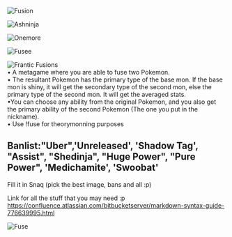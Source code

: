 ![Fusion](https://68.media.tumblr.com/d966aad89ea9b9e0dbf2e65800fd25d6/tumblr_o4w6xvNbnq1rxenr3o1_400.gif)

![Ashninja](https://media4.giphy.com/media/11JtDnVFqAS9IA/200.gif#23)

![Onemore](https://media3.giphy.com/media/yK6WTcZRQuknK/200.gif#21)

![Fusee](https://media2.giphy.com/media/82YBRoZCoYE9i/200_s.gif#33)

![Frantic Fusions](http://i.imgur.com/5CUMewQ.png)  
• A metagame where you are able to fuse two Pokemon.    
• The resultant Pokemon has the primary type of the base mon. If the base mon is shiny, it will get the secondary type of the second mon, else the primary type of the second mon. It will get the averaged stats.    
•You can choose any ability from the original Pokemon, and you also get the primary ability of the second Pokemon (The one you put in the nickname).    
• Use !fuse for theorymonning purposes

## Banlist:"Uber",'Unreleased', 'Shadow Tag', "Assist", "Shedinja", "Huge Power", "Pure Power", 'Medichamite', 'Swoobat'

Fill it in Snaq (pick the best image, bans and all :p)

Link for all the stuff that you may need :p
https://confluence.atlassian.com/bitbucketserver/markdown-syntax-guide-776639995.html

![Fuse](https://media3.giphy.com/media/NrfLjCPVOvJ6g/200w.gif#6)
